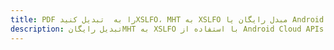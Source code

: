 ---title: PDF را به  تبدیل کنیدXSLFO، MHT به XSLFO مبدل رایگان یا Android SDKdescription: تبدیل رایگانMHT به XSLFO با استفاده از Android Cloud APIs & SDK همچنین اسناد PDF را در Cloud ایجاد، ویرایش و رندر کنید.---